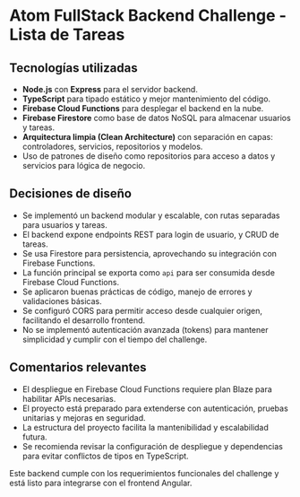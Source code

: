 # Atom FullStack Backend Challenge - Lista de Tareas

## Tecnologías utilizadas
- **Node.js** con **Express** para el servidor backend.
- **TypeScript** para tipado estático y mejor mantenimiento del código.
- **Firebase Cloud Functions** para desplegar el backend en la nube.
- **Firebase Firestore** como base de datos NoSQL para almacenar usuarios y tareas.
- **Arquitectura limpia (Clean Architecture)** con separación en capas: controladores, servicios, repositorios y modelos.
- Uso de patrones de diseño como repositorios para acceso a datos y servicios para lógica de negocio.

## Decisiones de diseño
- Se implementó un backend modular y escalable, con rutas separadas para usuarios y tareas.
- El backend expone endpoints REST para login de usuario, y CRUD de tareas.
- Se usa Firestore para persistencia, aprovechando su integración con Firebase Functions.
- La función principal se exporta como `api` para ser consumida desde Firebase Cloud Functions.
- Se aplicaron buenas prácticas de código, manejo de errores y validaciones básicas.
- Se configuró CORS para permitir acceso desde cualquier origen, facilitando el desarrollo frontend.
- No se implementó autenticación avanzada (tokens) para mantener simplicidad y cumplir con el tiempo del challenge.

## Comentarios relevantes
- El despliegue en Firebase Cloud Functions requiere plan Blaze para habilitar APIs necesarias.
- El proyecto está preparado para extenderse con autenticación, pruebas unitarias y mejoras en seguridad.
- La estructura del proyecto facilita la mantenibilidad y escalabilidad futura.
- Se recomienda revisar la configuración de despliegue y dependencias para evitar conflictos de tipos en TypeScript.

Este backend cumple con los requerimientos funcionales del challenge y está listo para integrarse con el frontend Angular.

